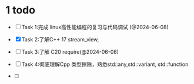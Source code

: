 # 1 todo
- [ ] Task 1:完成 linux高性能编程的复习与代码调试 (@2024-06-08)

- [x] Task 2:了解C++ 17 stream_view,
- [ ] Task 3:了解 C20 require(@2024-06-08)

- [ ] Task 4:彻底理解Cpp 类型擦除，熟悉std::any,std::variant, std::function
- [ ] 

